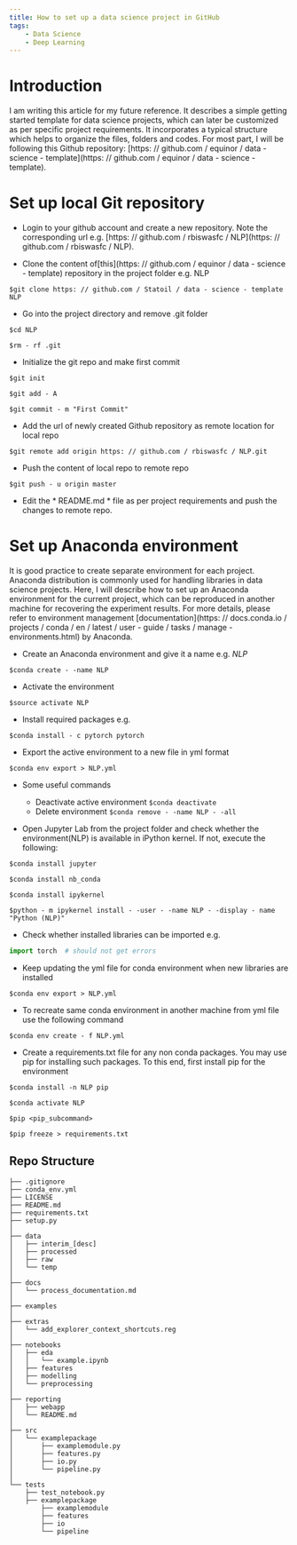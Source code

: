```yaml
---
title: How to set up a data science project in GitHub
tags:
    - Data Science
    - Deep Learning
---
```


# Introduction

I am writing this article for my future reference. It describes a simple getting started template for data science projects, which can later be customized as per specific project requirements. It incorporates a typical structure which helps to organize the files, folders and codes. For most part, I will be following this Github repository: [https: // github.com / equinor / data - science - template](https: // github.com / equinor / data - science - template).


# Set up local Git repository
* Login to your github account and create a new repository. Note the corresponding url e.g. [https: // github.com / rbiswasfc / NLP](https: // github.com / rbiswasfc / NLP).

* Clone the content of[this](https: // github.com / equinor / data - science - template) repository in the project folder e.g. NLP

```$git clone https: // github.com / Statoil / data - science - template NLP```

* Go into the project directory and remove .git folder

```$cd NLP```

```$rm - rf .git```

* Initialize the git repo and make first commit

```$git init```

```$git add - A```

```$git commit - m "First Commit"```

* Add the url of newly created Github repository as remote location for local repo

```$git remote add origin https: // github.com / rbiswasfc / NLP.git```

* Push the content of local repo to remote repo

```$git push - u origin master```

* Edit the * README.md * file as per project requirements and push the changes to remote repo.


# Set up Anaconda environment

It is good practice to create separate environment for each project. Anaconda distribution is commonly used for handling libraries in data science projects. Here, I will describe how to set up an Anaconda environment for the current project, which can be reproduced in another machine for recovering the experiment results. For more details, please refer to environment management [documentation](https: // docs.conda.io / projects / conda / en / latest / user - guide / tasks / manage - environments.html) by Anaconda.

* Create an Anaconda environment and give it a name e.g. *NLP*

```$conda create - -name NLP```

* Activate the environment

```$source activate NLP```

* Install required packages e.g.

```$conda install - c pytorch pytorch```

* Export the active environment to a new file in yml format

```$conda env export > NLP.yml```


* Some useful commands

    * Deactivate active environment ```$conda deactivate```
    * Delete environment ```$conda remove - -name NLP - -all```




* Open Jupyter Lab from the project folder and check whether the environment(NLP) is available in iPython kernel. If not, execute the following:

```$conda install jupyter```

```$conda install nb_conda```

```$conda install ipykernel```

```$python - m ipykernel install - -user - -name NLP - -display - name "Python (NLP)"```

* Check whether installed libraries can be imported e.g.

```python
import torch  # should not get errors
```

* Keep updating the yml file for conda environment when new libraries are installed

```$conda env export > NLP.yml```


* To recreate same conda environment in another machine from yml file use the following command

```$conda env create - f NLP.yml```

* Create a requirements.txt file for any non conda packages. You may use pip for installing such packages. To this end, first install pip for the environment

```$conda install -n NLP pip```

```$conda activate NLP```

```$pip <pip_subcommand>```

```$pip freeze > requirements.txt```


## Repo Structure
```
├── .gitignore
├── conda_env.yml
├── LICENSE
├── README.md
├── requirements.txt
├── setup.py
│
├── data
│   ├── interim_[desc]
│   ├── processed
│   ├── raw
│   └── temp
│
├── docs
│   └── process_documentation.md
│
├── examples
│
├── extras
│   └── add_explorer_context_shortcuts.reg
│
├── notebooks
│   ├── eda
│   │   └── example.ipynb
│   ├── features
│   ├── modelling
│   └── preprocessing
│
├── reporting
│   ├── webapp
│   └── README.md
│
├── src
│   └── examplepackage
│       ├── examplemodule.py
│       ├── features.py
│       ├── io.py
│       └── pipeline.py
│
└── tests
    ├── test_notebook.py
    ├── examplepackage
        ├── examplemodule
        ├── features
        ├── io
        └── pipeline
```
